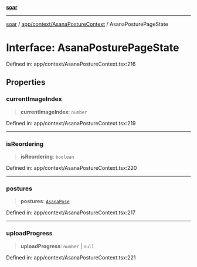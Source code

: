 [**soar**](../../../../README.md)

***

[soar](../../../../modules.md) / [app/context/AsanaPostureContext](../README.md) / AsanaPosturePageState

# Interface: AsanaPosturePageState

Defined in: app/context/AsanaPostureContext.tsx:216

## Properties

### currentImageIndex

> **currentImageIndex**: `number`

Defined in: app/context/AsanaPostureContext.tsx:219

***

### isReordering

> **isReordering**: `boolean`

Defined in: app/context/AsanaPostureContext.tsx:220

***

### postures

> **postures**: [`AsanaPose`](../../../../types/asana/interfaces/AsanaPose.md)

Defined in: app/context/AsanaPostureContext.tsx:217

***

### uploadProgress

> **uploadProgress**: `number` \| `null`

Defined in: app/context/AsanaPostureContext.tsx:221
